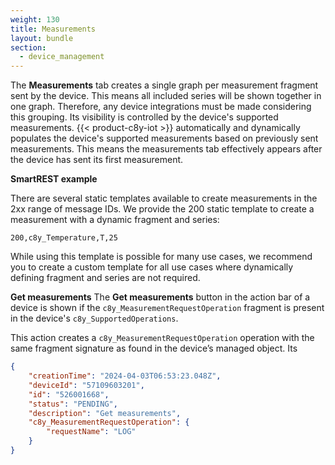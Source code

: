 ```yaml
---
weight: 130
title: Measurements
layout: bundle
section: 
  - device_management
---
```


The **Measurements** tab creates a single graph per measurement fragment sent by the device. This means all included series will be shown together in one graph. Therefore, any device integrations must be made considering this grouping. Its visibility is controlled by the device's supported measurements. {{< product-c8y-iot >}} automatically and dynamically populates the device's supported measurements based on previously sent measurements. This means the measurements tab effectively appears after the device has sent its first measurement.

**SmartREST example**

There are several static templates available to create measurements in the 2xx range of message IDs. We provide the 200 static template to create a measurement with a dynamic fragment and series:

`200,c8y_Temperature,T,25`

While using this template is possible for many use cases, we recommend you to create a custom template for all use cases where dynamically defining fragment and series are not required.

**Get measurements**
The **Get measurements** button in the action bar of a device is shown if the `c8y_MeasurementRequestOperation` fragment is present in the device's `c8y_SupportedOperations`.

This action creates a `c8y_MeasurementRequestOperation` operation with the same fragment signature as found in the device’s managed object. Its 

```json
{
    "creationTime": "2024-04-03T06:53:23.048Z",
    "deviceId": "57109603201",
    "id": "526001668",
    "status": "PENDING",
    "description": "Get measurements",
    "c8y_MeasurementRequestOperation": {
        "requestName": "LOG"
    }
}
```
